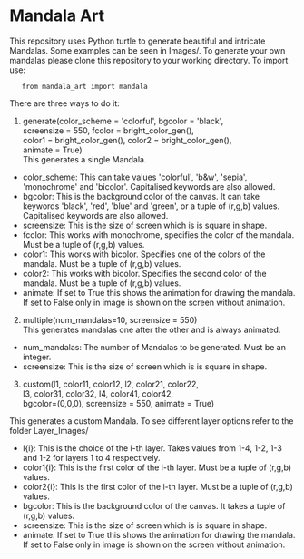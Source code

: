 # Mandala Art

This repository uses Python turtle to generate beautiful and intricate Mandalas. Some examples can be seen in Images/. To generate your own mandalas please clone this repository to your working directory. To import use:
       
       from mandala_art import mandala

There are three ways to do it:

1. generate(color_scheme = 'colorful', bgcolor = 'black',<br>
             screensize = 550, fcolor = bright_color_gen(),<br>
             color1 = bright_color_gen(), color2 = bright_color_gen(),<br>
             animate = True)<br>
This generates a single Mandala.
             
* color_scheme: This can take values 'colorful', 'b&w', 'sepia', 'monochrome' and 'bicolor'. Capitalised keywords are also allowed.
* bgcolor: This is the background color of the canvas. It can take keywords 'black', 'red', 'blue' and 'green', or a tuple of (r,g,b) values.  Capitalised keywords are also allowed.
* screensize: This is the size of screen which is is square in shape.
* fcolor: This works with monochrome, specifies the color of the mandala. Must be a tuple of (r,g,b) values.
* color1: This works with bicolor. Specifies one of the colors of the mandala. Must be a tuple of (r,g,b) values.
* color2: This works with bicolor. Specifies the second color of the mandala. Must be a tuple of (r,g,b) values.
* animate: If set to True this shows the animation for drawing the mandala. If set to False only in image is shown on the screen without animation.


2. multiple(num_mandalas=10, screensize = 550)<br>
This generates mandalas one after the other and is always animated.

* num_mandalas: The number of Mandalas to be generated. Must be an integer.
* screensize: This is the size of screen which is is square in shape.
             
3. custom(l1, color11, color12, l2, color21, color22,<br>
           l3, color31, color32, l4, color41, color42,<br>
           bgcolor=(0,0,0), screensize = 550, animate = True)<br>
           
 This generates a custom Mandala. To see different layer options refer to the folder Layer_Images/
           
* l{i}: This is the choice of the i-th layer. Takes values from 1-4, 1-2, 1-3 and 1-2 for layers 1 to 4 respectively.
* color1{i}: This is the first color of the i-th layer. Must be a tuple of (r,g,b) values.
* color2{i}: This is the first color of the i-th layer. Must be a tuple of (r,g,b) values.
* bgcolor: This is the background color of the canvas. It takes a tuple of (r,g,b) values.
* screensize: This is the size of screen which is is square in shape.
* animate: If set to True this shows the animation for drawing the mandala. If set to False only in image is shown on the screen without animation.
